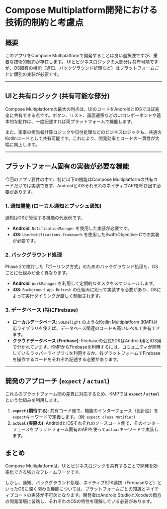 # Compose Multiplatform開発における技術的制約と考慮点

## 概要

このアプリをCompose Multiplatformで開発することは良い選択肢ですが、重要な技術的制約が存在します。
UIとビジネスロジックの大部分は共有可能ですが、OS固有の機能（通知、バックグラウンド処理など）はプラットフォームごとに個別の実装が必要です。

---

## UIと共有ロジック (共有可能な部分)

Compose Multiplatformの最大の利点は、UIのコードをAndroidとiOSでほぼ完全に共有できる点です。ボタン、リスト、画面遷移などのUIコンポーネントや基本的な動作は、一度記述すれば両プラットフォームで機能します。

また、家事の担当者計算ロジックや日付処理などのビジネスロジックも、共通のKotlinコードとして共有可能です。これにより、開発効率とコードの一貫性が大幅に向上します。

---

## プラットフォーム固有の実装が必要な機能

今回のアプリ要件の中で、特に以下の機能はCompose Multiplatformの共有コードだけでは実装できず、AndroidとiOSそれぞれのネイティブAPIを呼び出す必要があります。

### 1. 通知機能 (ローカル通知とプッシュ通知)
通知はOSが管理する機能の代表例です。
- **Android**: `NotificationManager` を使用した実装が必要です。
- **iOS**: `UserNotifications.framework` を使用したSwift/Objective-Cでの実装が必要です。

### 2. バックグラウンド処理
Phase 2で検討した「ポーリング方式」のためのバックグラウンド処理も、OSごとに仕組みが全く異なります。
- **Android**: `WorkManager` を利用して定期的なタスクをスケジュールします。
- **iOS**: `Background App Refresh` の仕組みに則って実装する必要があり、OSによって実行タイミングが厳しく制限されます。

### 3. データベース (特にFirebase)
- **ローカルデータベース**: `SQLDelight` のようなKotlin Multiplatform (KMP)対応ライブラリを使えば、データベース関連のコードも高いレベルで共有できます。
- **クラウドデータベース (Firebase)**: Firebaseの公式SDKはAndroid用とiOS用で分かれています。KMPからFirebaseを利用するには、コミュニティが開発しているラッパーライブラリを利用するか、各プラットフォームでFirebaseを操作するコードをそれぞれ記述する必要があります。

---

## 開発のアプローチ (`expect` / `actual`)

これらのプラットフォーム間の差異に対応するため、KMPでは **`expect` / `actual`** という仕組みを利用します。

1.  **`expect` (期待する)**: 共有コード側で、機能のインターフェース（設計図）を`expect`キーワードで定義します。（例: `expect class Notifier`）
2.  **`actual` (実際の)**: AndroidとiOSそれぞれのソースコード側で、そのインターフェースをプラットフォーム固有のAPIを使って`actual`キーワードで実装します。

## まとめ

Compose Multiplatformは、UIとビジネスロジックを共有することで開発を効率化できる強力なフレームワークです。

しかし、通知、バックグラウンド処理、ネイティブSDK連携（Firebaseなど）といったOSに深く関わる機能については、プラットフォームごとの知識とネイティブコードの実装が不可欠となります。開発者はAndroid StudioとXcodeの両方の開発環境に習熟し、それぞれのOSの特性を理解している必要があります。